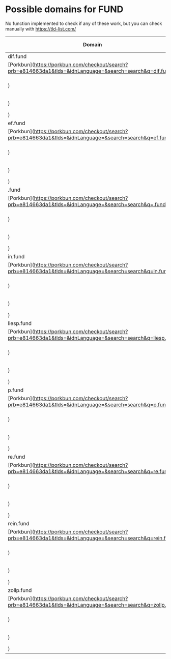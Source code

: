 # Possible domains for FUND

No function implemented to check if any of these work, but you can check manually with https://tld-list.com/

| Domain | Porkbun | NameCheap | Google Domains |
|---|---|---|---|
| dif.fund | [Porkbun](https://porkbun.com/checkout/search?prb=e814663da1&tlds=&idnLanguage=&search=search&q=dif.fund) | [Namecheap](https://www.namecheap.com/domains/registration/results/?domain=dif.fund) | [Google](https://domains.google.com/registrar/search?searchTerm=dif.fund) |
| ef.fund | [Porkbun](https://porkbun.com/checkout/search?prb=e814663da1&tlds=&idnLanguage=&search=search&q=ef.fund) | [Namecheap](https://www.namecheap.com/domains/registration/results/?domain=ef.fund) | [Google](https://domains.google.com/registrar/search?searchTerm=ef.fund) |
| .fund | [Porkbun](https://porkbun.com/checkout/search?prb=e814663da1&tlds=&idnLanguage=&search=search&q=.fund) | [Namecheap](https://www.namecheap.com/domains/registration/results/?domain=.fund) | [Google](https://domains.google.com/registrar/search?searchTerm=.fund) |
| in.fund | [Porkbun](https://porkbun.com/checkout/search?prb=e814663da1&tlds=&idnLanguage=&search=search&q=in.fund) | [Namecheap](https://www.namecheap.com/domains/registration/results/?domain=in.fund) | [Google](https://domains.google.com/registrar/search?searchTerm=in.fund) |
| liesp.fund | [Porkbun](https://porkbun.com/checkout/search?prb=e814663da1&tlds=&idnLanguage=&search=search&q=liesp.fund) | [Namecheap](https://www.namecheap.com/domains/registration/results/?domain=liesp.fund) | [Google](https://domains.google.com/registrar/search?searchTerm=liesp.fund) |
| p.fund | [Porkbun](https://porkbun.com/checkout/search?prb=e814663da1&tlds=&idnLanguage=&search=search&q=p.fund) | [Namecheap](https://www.namecheap.com/domains/registration/results/?domain=p.fund) | [Google](https://domains.google.com/registrar/search?searchTerm=p.fund) |
| re.fund | [Porkbun](https://porkbun.com/checkout/search?prb=e814663da1&tlds=&idnLanguage=&search=search&q=re.fund) | [Namecheap](https://www.namecheap.com/domains/registration/results/?domain=re.fund) | [Google](https://domains.google.com/registrar/search?searchTerm=re.fund) |
| rein.fund | [Porkbun](https://porkbun.com/checkout/search?prb=e814663da1&tlds=&idnLanguage=&search=search&q=rein.fund) | [Namecheap](https://www.namecheap.com/domains/registration/results/?domain=rein.fund) | [Google](https://domains.google.com/registrar/search?searchTerm=rein.fund) |
| zollp.fund | [Porkbun](https://porkbun.com/checkout/search?prb=e814663da1&tlds=&idnLanguage=&search=search&q=zollp.fund) | [Namecheap](https://www.namecheap.com/domains/registration/results/?domain=zollp.fund) | [Google](https://domains.google.com/registrar/search?searchTerm=zollp.fund) |
